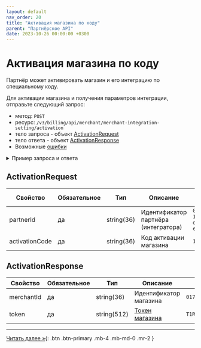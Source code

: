 ```yaml
---
layout: default
nav_order: 20
title: "Активация магазина по коду"
parent: "Партнёрское API"
date: 2023-10-26 00:00:00 +0300
---
```


# Активация магазина по коду

Партнёр может активировать магазин и его интеграцию по специальному коду.

Для активации магазина и получения параметров интеграции, отправьте следующий запрос:

- метод: `POST`
- ресурс: `/v3/billing/api/merchant/merchant-integration-setting/activation`
- тело запроса - объект [ActivationRequest](#activationrequest)
- тело ответа - объект [ActivationResponse](#activationresponse)
- Возможные [ошибки](/docs/dictionary/error/)


<details>
  <summary>Пример запроса и ответа</summary>
<section markdown="1">
``` json
POST /v3/billing/api/merchant/merchant-integration-setting/activation
Authorization: Bearer b37c4c689295904ed21eee5d9a48d42e
Content-Type: application/json
User-Agent: MyApp 1.0
Accept: application/json
{
   "activationCode":"111222333",
   "partnerId":"dda90c3d-e2f8-4f90-aa8b-87b1cd2956a1"
}
```
</section>
<section markdown="1">
``` json
{
   "data":{
      "merchantId":"ffffffff-ffff-ffff-ffff-ffffffffffff",
      "token":"T1RBMFpXKOAY8W45072Wa09XRTBPR1EwTW1V"
   }
}
```
</section>
</details>

## ActivationRequest

| Свойство        | Обязательное | Тип             | Описание                             | Пример значения                        |
|-----------------|--------------|-----------------|--------------------------------------|----------------------------------------|
| partnerId       | да           | string(36)      | Идентификатор партнёра (интегратора) | `01771534-1a57-f184-dee3-ebeb91dded76` |
| activationCode  | да           | string(36)      | Код активации магазина               | `143232423434`                         |

## ActivationResponse

| Свойство        | Обязательное | Тип          | Описание                          | Пример значения                        |
|-----------------|--------------|--------------|-----------------------------------|----------------------------------------|
| merchantId      | да           | string(36)   | Идентификатор магазина            | `01771534-1a57-f184-dee3-ebeb91dded76` |
| token           | да           | string(512)  | [Токен магазина](/docs/api/auth/) | `T1RBMFpXKOAY8W45072Wa09XRTBPR1EwTW1V` |


---

[Читать далее &raquo;](/docs/dictionary){: .btn .btn-primary .mb-4 .mb-md-0 .mr-2 }

